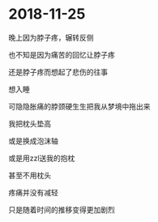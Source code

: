 # 2018-11-25

晚上因为脖子疼，辗转反侧

也不知是因为痛苦的回忆让脖子疼

还是脖子疼而想起了悲伤的往事



想入睡

可隐隐胀痛的脖颈硬生生把我从梦境中拖出来



我把枕头垫高

或是换成泡沫轴

或是用zzl送我的抱枕

甚至不用枕头

疼痛并没有减轻

只是随着时间的推移变得更加剧烈